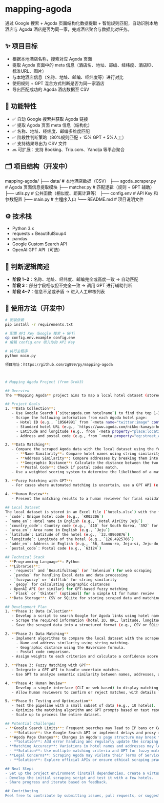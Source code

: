 # mapping-agoda

通过 Google 搜索 + Agoda 页面结构化数据提取 + 智能规则匹配，自动识别本地酒店与 Agoda 酒店是否为同一家，完成酒店聚合与数据比对任务。

## ✨ 项目目标

- 根据本地酒店名称，搜索对应 Agoda 页面
- 提取 Agoda 页面中的 meta 信息（酒店名、地址、邮编、经纬度、酒店ID、标准URL、图片）
- 与本地酒店信息（名称、地址、邮编、经纬度等）进行对比
- 使用规则 + GPT 混合方式判断是否为同一家酒店
- 导出匹配成功的 Agoda 酒店数据至 CSV

## 🔧 功能特性

- ✅ 自动 Google 搜索并获取 Agoda 链接
- ✅ 提取 Agoda 页面 meta 信息（结构化）
- ✅ 名称、地址、经纬度、邮编多维度匹配
- ✅ 阶段性判断策略（80%规则匹配 + 15% GPT + 5%人工）
- ✅ 支持结果导出为 CSV 文件
- 🔜 可扩展：支持 Booking、Trip.com、Yanolja 等平台聚合

## 🗂️ 项目结构（开发中）

mapping-agoda/
├── data/                  # 本地酒店数据（CSV）
├── agoda_scraper.py       # Agoda 页面信息提取模块
├── matcher.py             # 匹配逻辑（规则 + GPT 辅助）
├── utils.py               # 公共函数（相似度、距离计算等）
├── config.env             # API Key 和参数配置
├── main.py                # 主程序入口
└── README.md              # 项目说明文件


## ⚙️ 技术栈

- Python 3.x
- requests + BeautifulSoup4
- pandas
- Google Custom Search API
- OpenAI GPT API（可选）

## 📌 判断逻辑简述

- **阶段 1~2**：名称、地址、经纬度、邮编完全或高度一致 → 自动匹配
- **阶段 3**：部分字段相似但不完全一致 → 调用 GPT 进行辅助判断
- **阶段 4~7**：信息不足或矛盾 → 进入人工审核列表

## 🚀 使用方法（开发中）

```bash
# 安装依赖
pip install -r requirements.txt

# 配置 API Key（Google 搜索 + GPT）
cp config.env.example config.env
# 编辑 config.env 填入你的 API Key

# 执行主程序
python main.py

项目地址：https://github.com/zg899/py/mapping-agoda



# Mapping Agoda Project (from Grok3)

## Overview
The **Mapping Agoda** project aims to map a local hotel dataset (stored in an Excel file) to hotel data on Agoda.com by collecting relevant information from Agoda, comparing it with the local dataset, and determining if they refer to the same hotel. The matching process will use a combination of automated similarity checks, GPT-based fuzzy matching, and final human review to ensure accuracy.

## Project Goals
1. **Data Collection**:
   - Use Google Search (`site:agoda.com hotelname`) to find the top 1-3 Agoda links for each hotel in the local dataset.
   - Scrape the following information from each Agoda hotel page:
     - Hotel ID (e.g., `10564991` from `<meta name="twitter:image" content="...">`)
     - Standard hotel URL (e.g., `https://www.agoda.com/nikko-kanaya-hotel-h10564991/hotel/nikko-jp.html`)
     - Latitude and longitude (e.g., from `<meta property="place:location:latitude">`)
     - Address and postal code (e.g., from `<meta property="og:street_address">` and `<meta property="og:postal_code">`)

2. **Data Matching**:
   - Compare the scraped Agoda data with the local dataset using the following criteria:
     - **Name Similarity**: Compare hotel names using string similarity algorithms (e.g., Levenshtein distance).
     - **Address Similarity**: Compare addresses by breaking them into components or using NLP techniques.
     - **Geographic Distance**: Calculate the distance between the two sets of latitude/longitude coordinates using the Haversine formula.
     - **Postal Code**: Check if postal codes match.
   - Use a weighted scoring system to determine the likelihood of a match (e.g., higher weight for geographic distance and postal code).

3. **Fuzzy Matching with GPT**:
   - For cases where automated matching is uncertain, use a GPT API (e.g., OpenAI) to perform semantic analysis and fuzzy matching on names, addresses, and other fields.

4. **Human Review**:
   - Present the matching results to a human reviewer for final validation, potentially with a simple UI showing the comparison details (e.g., names, addresses, distances, and a map visualization).

## Local Dataset
The local dataset is stored in an Excel file (`hotels.xlsx`) with the following columns:
- `code`: Unique hotel code (e.g., `KR03206`)
- `name_en`: Hotel name in English (e.g., `Hotel AirCity Jeju`)
- `country_code`: Country code (e.g., `410` for South Korea, `392` for Japan)
- `area_en`: Area name in English (e.g., `Jeju`)
- `latitude`: Latitude of the hotel (e.g., `33.48960876`)
- `longitude`: Longitude of the hotel (e.g., `126.4925766`)
- `addr_en`: Address in English (e.g., `56, Sammu-ro, Jeju-si, Jeju-do, Republic of Korea`)
- `postal_code`: Postal code (e.g., `63124`)

## Technical Stack
- **Programming Language**: Python
- **Libraries**:
  - `requests` and `BeautifulSoup` (or `Selenium`) for web scraping
  - `pandas` for handling Excel data and data processing
  - `fuzzywuzzy` or `difflib` for string similarity
  - `geopy` for calculating geographic distances
  - OpenAI API (or similar) for GPT-based fuzzy matching
  - `Flask` or `tkinter` (optional) for a simple UI for human review
- **Data Storage**: CSV or SQLite for storing scraped data and matching results

## Development Plan
1. **Phase 1: Data Collection**
   - Develop a script to search Google for Agoda links using hotel names.
   - Scrape the required information (hotel ID, URL, latitude, longitude, address, postal code) from Agoda pages.
   - Save the scraped data into a structured format (e.g., CSV or SQLite).

2. **Phase 2: Data Matching**
   - Implement algorithms to compare the local dataset with the scraped Agoda data:
     - Name and address similarity using string matching.
     - Geographic distance using the Haversine formula.
     - Postal code comparison.
   - Assign weights to each criterion and calculate a confidence score for each match.

3. **Phase 3: Fuzzy Matching with GPT**
   - Integrate a GPT API to handle uncertain matches.
   - Use GPT to analyze semantic similarity between names, addresses, and other fields.

4. **Phase 4: Human Review**
   - Develop a simple interface (CLI or web-based) to display matching results.
   - Allow human reviewers to confirm or reject matches, with details like names, addresses, distances, and a map visualization.

5. **Phase 5: Testing and Optimization**
   - Test the pipeline with a small subset of data (e.g., 10 hotels).
   - Optimize the matching algorithm and GPT prompts based on test results.
   - Scale up to process the entire dataset.

## Potential Challenges
- **Google Search Limits**: Frequent searches may lead to IP bans or CAPTCHA challenges.
  - **Solution**: Use Google Search API or implement delays and proxy rotation.
- **Agoda Page Changes**: Changes in Agoda's page structure may break the scraper.
  - **Solution**: Add error handling and regularly update the scraping logic.
- **Matching Accuracy**: Variations in hotel names and addresses may lead to false positives/negatives.
  - **Solution**: Use multiple matching criteria and GPT for fuzzy matching.
- **Legal Concerns**: Scraping Agoda may violate their Terms of Service.
  - **Solution**: Explore official APIs or ensure ethical scraping practices (e.g., rate limiting).

## Next Steps
- Set up the project environment (install dependencies, create a virtual environment).
- Develop the initial scraping script and test it with a few hotels.
- Share progress and iterate based on feedback.

## Contributing
Feel free to contribute by submitting issues, pull requests, or suggestions. Let's make this project a success together!
